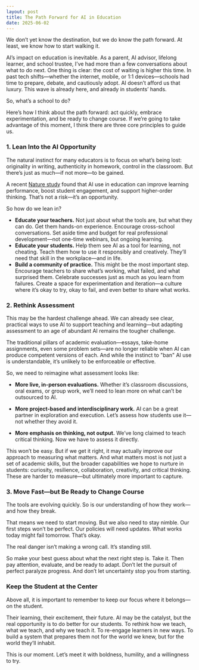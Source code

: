 ```yaml
---
layout: post
title: The Path Forward for AI in Education
date: 2025-06-02
---
```


We don’t yet know the destination, but we do know the path forward. At least, we know how to start walking it.

AI’s impact on education is inevitable. As a parent, AI advisor, lifelong learner, and school trustee, I’ve had more than a few conversations about what to do next. One thing is clear: the cost of waiting is higher this time. In past tech shifts—whether the internet, mobile, or 1:1 devices—schools had time to prepare, debate, and cautiously adopt. AI doesn’t afford us that luxury. This wave is already here, and already in students’ hands.

So, what’s a school to do?

Here’s how I think about the path forward: act quickly, embrace experimentation, and be ready to change course. If we’re going to take advantage of this moment, I think there are three core principles to guide us.

### 

### **1\. Lean Into the AI Opportunity**

The natural instinct for many educators is to focus on what’s being lost: originality in writing, authenticity in homework, control in the classroom. But there’s just as much—if not more—to be gained.

A recent [Nature study](https://www.nature.com/articles/s41599-025-04787-y) found that AI use in education can improve learning performance, boost student engagement, and support higher-order thinking. That’s not a risk—it’s an opportunity.

So how do we lean in?

* **Educate your teachers.** Not just about what the tools are, but what they can do. Get them hands-on experience. Encourage cross-school conversations. Set aside time and budget for real professional development—not one-time webinars, but ongoing learning.  
* **Educate your students.** Help them see AI as a tool for learning, not cheating. Teach them how to use it responsibly and creatively. They’ll need that skill in the workplace—and in life.  
* **Build a community of practice.** This might be the most important step. Encourage teachers to share what’s working, what failed, and what surprised them. Celebrate successes just as much as you learn from failures. Create a space for experimentation and iteration—a culture where it’s okay to try, okay to fail, and even better to share what works.

### **2\. Rethink Assessment**

This may be the hardest challenge ahead. We can already see clear, practical ways to use AI to support teaching and learning—but adapting assessment to an age of abundant AI remains the tougher challenge.

The traditional pillars of academic evaluation—essays, take-home assignments, even some problem sets—are no longer reliable when AI can produce competent versions of each. And while the instinct to "ban" AI use is understandable, it’s unlikely to be enforceable or effective.

So, we need to reimagine what assessment looks like:

* **More live, in-person evaluations.** Whether it’s classroom discussions, oral exams, or group work, we’ll need to lean more on what can’t be outsourced to AI.

* **More project-based and interdisciplinary work.** AI can be a great partner in exploration and execution. Let’s assess how students use it—not whether they avoid it.

* **More emphasis on thinking, not output.** We’ve long claimed to teach critical thinking. Now we have to assess it directly.

This won’t be easy. But if we get it right, it may actually improve our approach to measuring what matters. And what matters most is not just a set of academic skills, but the broader capabilities we hope to nurture in students: curiosity, resilience, collaboration, creativity, and critical thinking. These are harder to measure—but ultimately more important to capture.

### 

### **3\. Move Fast—but Be Ready to Change Course**

The tools are evolving quickly. So is our understanding of how they work—and how they break.

That means we need to start moving. But we also need to stay nimble. Our first steps won’t be perfect. Our policies will need updates. What works today might fail tomorrow. That’s okay.

The real danger isn’t making a wrong call. It’s standing still.

So make your best guess about what the next right step is. Take it. Then pay attention, evaluate, and be ready to adapt. Don’t let the pursuit of perfect paralyze progress. And don’t let uncertainty stop you from starting.

### 

### **Keep the Student at the Center**

Above all, it is important to remember to keep our focus where it belongs—on the student.

Their learning, their excitement, their future. AI may be the catalyst, but the real opportunity is to do better for our students. To rethink how we teach, what we teach, and why we teach it. To re-engage learners in new ways. To build a system that prepares them not for the world we knew, but for the world they’ll inhabit.

This is our moment. Let’s meet it with boldness, humility, and a willingness to try.
